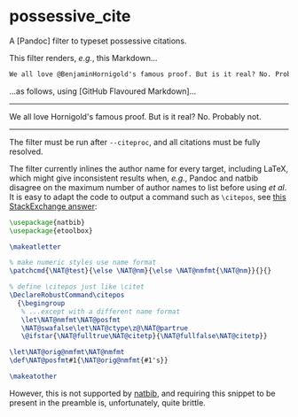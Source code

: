 # possessive_cite

A [Pandoc] filter to typeset possessive citations.

This filter renders, _e.g._, this Markdown...

```markdown
We all love @BenjaminHornigold's famous proof. But is it real? No. Probably not.
```

...as follows, using [GitHub Flavoured Markdown]...

---

We all love Hornigold's famous proof. But is it real? No. Probably not.

---

The filter must be run after `--citeproc`, and all citations must be fully resolved.

The filter currently inlines the author name for every target, including LaTeX, which might give inconsistent results when, *e.g.*, Pandoc and natbib disagree on the maximum number of author names to list before using *et al*. It is easy to adapt the code to output a command such as `\citepos`, see [this StackExchange answer](https://tex.stackexchange.com/a/125706):
```latex
\usepackage{natbib}
\usepackage{etoolbox}

\makeatletter

% make numeric styles use name format
\patchcmd{\NAT@test}{\else \NAT@nm}{\else \NAT@nmfmt{\NAT@nm}}{}{}

% define \citepos just like \citet
\DeclareRobustCommand\citepos
  {\begingroup
   % ...except with a different name format
   \let\NAT@nmfmt\NAT@posfmt
   \NAT@swafalse\let\NAT@ctype\z@\NAT@partrue
   \@ifstar{\NAT@fulltrue\NAT@citetp}{\NAT@fullfalse\NAT@citetp}}

\let\NAT@orig@nmfmt\NAT@nmfmt
\def\NAT@posfmt#1{\NAT@orig@nmfmt{#1's}}

\makeatother
```
However, this is not supported by [natbib], and requiring this snippet to be present in the preamble is, unfortunately, quite brittle.

[natbib]: https://www.ctan.org/pkg/natbib

